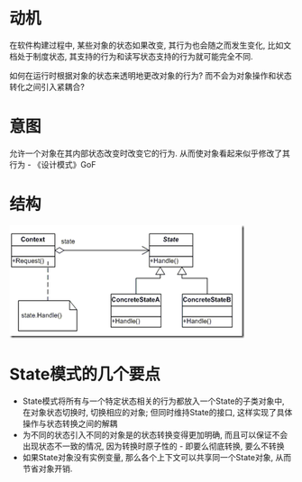# 动机

在软件构建过程中, 某些对象的状态如果改变, 其行为也会随之而发生变化, 比如文档处于制度状态, 其支持的行为和读写状态支持的行为就可能完全不同.

如何在运行时根据对象的状态来透明地更改对象的行为? 而不会为对象操作和状态转化之间引入紧耦合?

# 意图

允许一个对象在其内部状态改变时改变它的行为. 从而使对象看起来似乎修改了其行为 - 《设计模式》GoF

# 结构
![](./uml.png)

# State模式的几个要点
* State模式将所有与一个特定状态相关的行为都放入一个State的子类对象中, 在对象状态切换时, 切换相应的对象; 但同时维持State的接口, 这样实现了具体操作与状态转换之间的解耦
* 为不同的状态引入不同的对象是的状态转换变得更加明确, 而且可以保证不会出现状态不一致的情况, 因为转换时原子性的 - 即要么彻底转换, 要么不转换
* 如果State对象没有实例变量, 那么各个上下文可以共享同一个State对象, 从而节省对象开销.